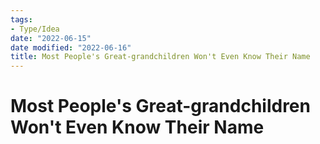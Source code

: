 ```yaml
---
tags:
- Type/Idea
date: "2022-06-15"
date modified: "2022-06-16"
title: Most People's Great-grandchildren Won't Even Know Their Name
---
```


# Most People's Great-grandchildren Won't Even Know Their Name

